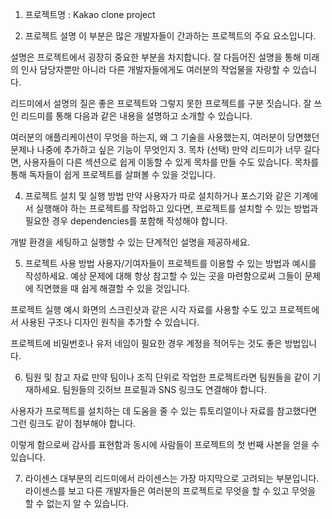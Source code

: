 1. 프로젝트명 : Kakao clone project 

2. 프로젝트 설명
이 부분은 많은 개발자들이 간과하는 프로젝트의 주요 요소입니다.

설명은 프로젝트에서 굉장히 중요한 부분을 차지합니다. 잘 다듬어진 설명을 통해 미래의 인사 담당자뿐만 아니라 다른 개발자들에게도 여러분의 작업물을 자랑할 수 있습니다.

리드미에서 설명의 질은 좋은 프로젝트와 그렇지 못한 프로젝트를 구분 짓습니다. 잘 쓰인 리드미를 통해 다음과 같은 내용을 설명하고 소개할 수 있습니다.

여러분의 애플리케이션이 무엇을 하는지,
왜 그 기술을 사용했는지,
여러분이 당면했던 문제나 나중에 추가하고 싶은 기능이 무엇인지
3. 목차 (선택)
만약 리드미가 너무 길다면, 사용자들이 다른 섹션으로 쉽게 이동할 수 있게 목차를 만들 수도 있습니다. 목차를 통해 독자들이 쉽게 프로젝트를 살펴볼 수 있을 것입니다.

4. 프로젝트 설치 및 실행 방법
만약 사용자가 따로 설치하거나 포스기와 같은 기계에서 실행해야 하는 프로젝트를 작업하고 있다면, 프로젝트를 설치할 수 있는 방법과 필요한 경우 dependencies를 포함해 작성해야 합니다.

개발 환경을 세팅하고 실행할 수 있는 단계적인 설명을 제공하세요.

5. 프로젝트 사용 방법
사용자/기여자들이 프로젝트를 이용할 수 있는 방법과 예시를 작성하세요. 예상 문제에 대해 항상 참고할 수 있는 곳을 마련함으로써 그들이 문제에 직면했을 때 쉽게 해결할 수 있을 것입니다.

프로젝트 실행 예시 화면의 스크린샷과 같은 시각 자료를 사용할 수도 있고 프로젝트에서 사용된 구조나 디자인 원칙을 추가할 수 있습니다.

프로젝트에 비밀번호나 유저 네임이 필요한 경우 계정을 적어두는 것도 좋은 방법입니다.

6. 팀원 및 참고 자료
만약 팀이나 조직 단위로 작업한 프로젝트라면 팀원들을 같이 기재하세요. 팀원들의 깃허브 프로필과 SNS 링크도 연결해야 합니다.

사용자가 프로젝트를 설치하는 데 도움을 줄 수 있는 튜토리얼이나 자료를 참고했다면 그런 링크도 같이 첨부해야 합니다.

이렇게 함으로써 감사를 표현함과 동시에 사람들이 프로젝트의 첫 번째 사본을 얻을 수 있습니다.

7. 라이센스
대부분의 리드미에서 라이센스는 가장 마지막으로 고려되는 부분입니다. 라이센스를 보고 다른 개발자들은 여러분의 프로젝트로 무엇을 할 수 있고 무엇을 할 수 없는지 알 수 있습니다.